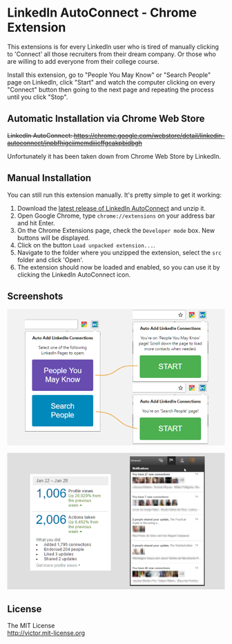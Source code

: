 # LinkedIn AutoConnect - Chrome Extension

This extensions is for every LinkedIn user who is tired of manually clicking to 'Connect' all those recruiters from their dream company. Or those who are willing to add everyone from their college course.

Install this extension, go to "People You May Know" or "Search People" page on LinkedIn, click "Start" and watch the computer clicking on every "Connect" button then going to the next page and repeating the process until you click "Stop".

## Automatic Installation via Chrome Web Store

~~LinkedIn AutoConnect: <https://chrome.google.com/webstore/detail/linkedin-autoconnect/jnpbfhigciimemdiiicffgcakpbidbgh>~~

Unfortunately it has been taken down from Chrome Web Store by LinkedIn.

## Manual Installation

You can still run this extension manually. It's pretty simple to get it working:

1. Download the [latest release of LinkedIn AutoConnect](https://github.com/felladrin/linkedin-autoconnect-chrome-extension/releases) and unzip it.
2. Open Google Chrome, type `chrome://extensions` on your address bar and hit Enter.
3. On the Chrome Extensions page, check the `Developer mode` box. New buttons will be displayed.
4. Click on the button `Load unpacked extension...`.
5. Navigate to the folder where you unzipped the extension, select the `src` folder and click 'Open'.
6. The extension should now be loaded and enabled, so you can use it by clicking the LinkedIn AutoConnect icon.

## Screenshots

![LinkedIn AutoConnect Screenshot #1](screenshots/linkedin_autoconnect_screenshot_1.png)

![LinkedIn AutoConnect Screenshot #2](screenshots/linkedin_autoconnect_screenshot_2.png)

## License

The MIT License  
<http://victor.mit-license.org>